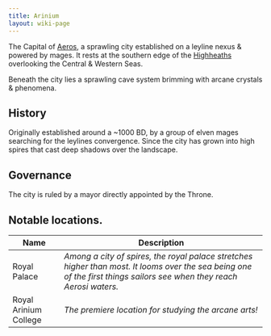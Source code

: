 ```yaml
---
title: Arinium
layout: wiki-page
---
```


The Capital of [Aeros](/wiki/nations/Aeros), a sprawling city established on a leyline nexus & powered by mages. It rests at the southern edge of the [Highheaths](/wiki/continents/Tav'esh) overlooking the Central & Western Seas.

Beneath the city lies a sprawling cave system brimming with arcane crystals & phenomena.

## History

Originally established around a ~1000 BD, by a group of elven mages searching for the leylines convergence. Since the city has grown into high spires that cast deep shadows over the landscape.

## Governance

The city is ruled by a mayor directly appointed by the Throne.

## Notable locations.

| Name | Description |
| ---- | ----------- |
| Royal Palace | *Among a city of spires, the royal palace stretches higher than most. It looms over the sea being one of the first things sailors see when they reach Aerosi waters.* |
| Royal Arinium College | *The premiere location for studying the arcane arts!* |
